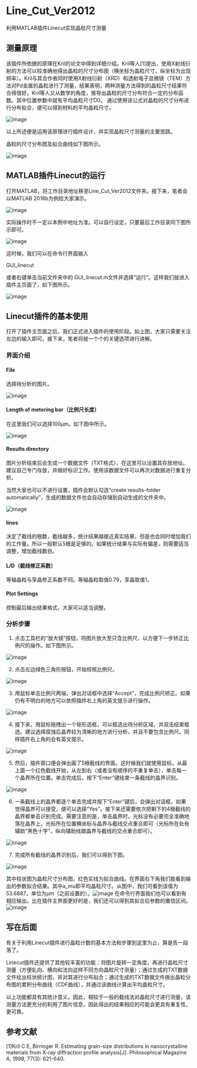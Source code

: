 # Line_Cut_Ver2012
利用MATLAB插件Linecut实现晶粒尺寸测量

## 测量原理

该插件所依据的原理在Kril的论文中得到详细介绍。Kril等人[1]提出，使用X射线衍射的方法可以较准确地得出晶粒的尺寸分布图（横坐标为晶粒尺寸，纵坐标为出现频率）。Kril与其合作者同时使用X射线衍射（XRD）和透射电子显微镜（TEM）方法对Pd金属的晶粒进行了测量，结果表明，两种测量方法得到的晶粒尺寸结果符合得很好。Kril等人又从数学的角度，推导出晶粒的尺寸分布符合一定的分布函数。其中位置参数中就有平均晶粒尺寸D0。 通过使用该公式对晶粒的尺寸分布进行分布拟合，便可以得到材料的平均晶粒尺寸。

![image](https://github.com/JunHuaBai96/Line_Cut_Ver20/assets/102909786/7d3dc464-aba8-4979-8b37-1eae63ea98e8)


以上所述便是运用该原理进行插件设计，并实现晶粒尺寸测量的主要思路。

晶粒的尺寸分布图及拟合曲线如下图所示。

![image](https://github.com/JunHuaBai96/Line_Cut_Ver20/assets/102909786/0b622a2f-6596-42f4-b785-c0135abccffe)

## MATLAB插件Linecut的运行
打开MATLAB，将工作目录地址移至Line_Cut_Ver2012文件夹。接下来，笔者会以MATLAB 2016b为例给大家演示。

![image](https://github.com/JunHuaBai96/Line_Cut_Ver20/assets/102909786/e52af5d0-c890-4355-8434-8880e1436827)

实际操作时不一定以本例中地址为准。可以自行设定，只要最后工作目录同下图所示即可。

![image](https://github.com/JunHuaBai96/Line_Cut_Ver20/assets/102909786/05a1747c-152b-40e2-b7e5-5c7573987e7e)

这时候，我们可以在命令行界面输入

GUI_linecut

或者右键单击当前文件夹中的 GUI_linecut.m文件并选择“运行”。这样我们就进入插件主页面了，如下图所示。

![image](https://github.com/JunHuaBai96/Line_Cut_Ver20/assets/102909786/7cec34c8-3af5-4ab4-94f7-1ac3ec84008f)

## Linecut插件的基本使用

打开了插件主页面之后，我们正式进入插件的使用阶段。如上图，大家只需要关注左边的输入即可。接下来，笔者将就一个个的关键选项进行讲解。

### 界面介绍

#### File

选择待分析的图片。

![image](https://github.com/JunHuaBai96/Line_Cut_Ver20/assets/102909786/caf8e19b-a163-4a5d-9a4f-a39ccb8aa7aa)

#### Length of metering bar（比例尺长度）

在这里我们可以选择100μm。如下图中所示。

![image](https://github.com/JunHuaBai96/Line_Cut_Ver20/assets/102909786/1a45c717-977f-4488-99ab-06a82ba7c830)

#### Results directory

图片分析结束后会生成一个数据文件（TXT格式），在这里可以设置其存放地址。建议自己专门存放，并做好标识工作。使用该数据文件可以再次对数据进行重复分析。

当然大家也可以不进行设置，插件会默认勾选“create results-folder automatically”，生成的数据文件也会自动存储到自动生成的文件夹中。

![image](https://github.com/JunHuaBai96/Line_Cut_Ver20/assets/102909786/c864aa82-63e0-4500-b47e-27c0d20ed510)

#### lines

决定了截线的根数，截线越多，统计结果越接近真实结果，但是也会同时增加我们的工作量。所以一般默认5根是足够的。如果统计结果与实际有偏差，则需要适当调整，增加截线数目。

#### L/D（截线修正系数）

等轴晶粒与孪晶修正系数不同。等轴晶粒取值0.79，孪晶取值1。

#### Plot Settings
控制最后输出结果格式，大家可以适当调整。

### 分析步骤

1. 点击工具栏的“放大镜”按钮，将图片放大至只含比例尺，以方便下一步矫正比例尺的操作。如下图所示。

![image](https://github.com/JunHuaBai96/Line_Cut_Ver20/assets/102909786/35b8ff87-b520-4de3-a9c9-bd12f9a93eb5)

2. 点击左边绿色三角形按钮，开始校核比例尺。

![image](https://github.com/JunHuaBai96/Line_Cut_Ver20/assets/102909786/eb611bba-40ac-49ce-be29-e5dacf926d98)

3. 用鼠标单击比例尺两端，弹出对话框中选择“Accept”，完成比例尺矫正。如果仍有不明白的地方可以依照插件右上角的英文提示进行操作。

![image](https://github.com/JunHuaBai96/Line_Cut_Ver20/assets/102909786/69ea4b36-ac7b-47c1-bbce-b0ac1b7126ae)

4. 接下来，用鼠标拖拽出一个矩形选框，可以框选出待分析区域，并双击结束框选。建议选择腐蚀后晶界较为清晰的地方进行分析，并且不要包含比例尺。同样插件右上角的会有英文提示。

![image](https://github.com/JunHuaBai96/Line_Cut_Ver20/assets/102909786/dd04412d-7ac4-4bc0-835f-4985af0577f5)

5. 然后，插件窗口便会弹出画了5根截线的界面。这时候我们就使用鼠标，从最上面一个红色截线开始，从左到右（或者没有顺序的不重复单击），单击每一个晶界所在位置。单击完成后，按下“Enter”键结束一条截线的晶界识别。

![image](https://github.com/JunHuaBai96/Line_Cut_Ver20/assets/102909786/e956f04f-e900-432e-aee5-65014a0ae248)

6. 一条截线上的晶界都逐个单击完成并按下“Enter”键后，会弹出对话框，如果觉得晶界可以接受，便可以选择“Yes”。接下来还需要依次把剩下的4根截线的晶界都单击识别完成。需要注意的是，单击晶界时，光标没有必要完全准确地落在晶界上，光标所在位置横坐标与晶界与截线交点重合即可（光标所在处有辅助“黑色十字”，纵向辅助线跟晶界与截线的交点重合即可）。

![image](https://github.com/JunHuaBai96/Line_Cut_Ver20/assets/102909786/579ec802-38e8-4b6d-9815-836bd73f0d0c)

7. 完成所有截线的晶界识别后，我们可以得到下图。

![image](https://github.com/JunHuaBai96/Line_Cut_Ver20/assets/102909786/8c2e06fc-ac44-4c1c-acb7-8084937c8bbc)

其中柱状图为晶粒尺寸分布图，红色实线为拟合曲线。在界面右下角我们能看到输出的参数拟合结果。其中a_mu即平均晶粒尺寸。从图中，我们可看到该值为53.6887，单位为μm（之前设置的）。
​
![image](https://github.com/JunHuaBai96/Line_Cut_Ver20/assets/102909786/e7ae4740-2593-465c-a05e-6912ab556f93)
​
在命令行界面我们也可以看到有相应输出。比在插件主界面更好的是，我们还可以得到其拟合后参数的置信区间。
​
![image](https://github.com/JunHuaBai96/Line_Cut_Ver20/assets/102909786/d3ccf143-d709-456e-8157-583dac21c9af)

## 写在后面
有关于利用Linecut插件进行晶粒计数的基本方法和步骤到这里为止，算是告一段落了。

Linecut插件还提供了其他较丰富的功能：将图片旋转一定角度，再进行晶粒尺寸测量（方便轧向、横向和法向这样不同方向晶粒尺寸测量）；通过生成的TXT数据文件绘出柱状统计图，并对其进行分布拟合；通过生成的TXT数据文件做出晶粒分布图的累积分布曲线（CDF曲线），并通过该曲线计算出平均晶粒尺寸。

以上功能都具有其统计意义。因此，相较于一般的截线法对晶粒尺寸进行测量，该测量方法更充分的利用了图片信息，因此得出的结果相应的可能会更具有重复性，更可靠。

## 参考文献
[1]Kril C E, Birringer R. Estimating grain-size distributions in nanocrystalline materials from X-ray diffraction profile analysis[J]. Philosophical Magazine A, 1998, 77(3): 621-640.
